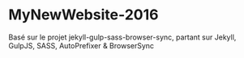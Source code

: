 MyNewWebsite-2016
=============================

Basé sur le projet jekyll-gulp-sass-browser-sync, partant sur Jekyll, GulpJS, SASS, AutoPrefixer &amp; BrowserSync
